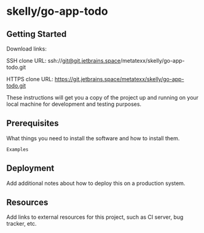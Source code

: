 # skelly/go-app-todo



## Getting Started

Download links:

SSH clone URL: ssh://git@git.jetbrains.space/metatexx/skelly/go-app-todo.git

HTTPS clone URL: https://git.jetbrains.space/metatexx/skelly/go-app-todo.git



These instructions will get you a copy of the project up and running on your local machine for development and testing purposes.

## Prerequisites

What things you need to install the software and how to install them.

```
Examples
```

## Deployment

Add additional notes about how to deploy this on a production system.

## Resources

Add links to external resources for this project, such as CI server, bug tracker, etc.
